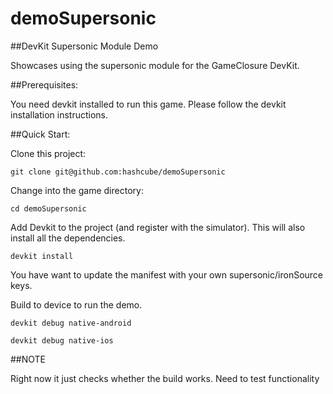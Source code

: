 demoSupersonic
===========================

##DevKit Supersonic Module Demo

Showcases using the supersonic module for the GameClosure DevKit.

##Prerequisites:

You need devkit installed to run this game. Please follow the devkit
installation instructions.


##Quick Start:

Clone this project:

`git clone git@github.com:hashcube/demoSupersonic`

Change into the game directory:

`cd demoSupersonic`

Add Devkit to the project (and register with the simulator). This will also
install all the dependencies.

`devkit install`

You have want to update the manifest with your own supersonic/ironSource
keys.


Build to device to run the demo.

`devkit debug native-android`

`devkit debug native-ios`


##NOTE

Right now it just checks whether the build works. Need to test functionality
